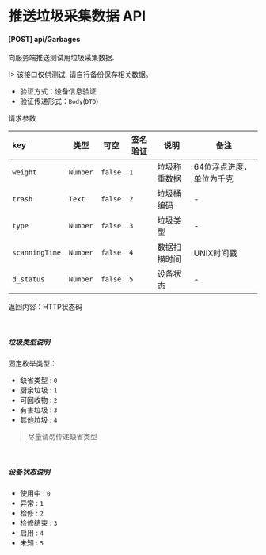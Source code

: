 # 推送垃圾采集数据 API

#### [POST] api/Garbages

向服务端推送测试用垃圾采集数据.

!> 该接口仅供测试, 请自行备份保存相关数据。

- 验证方式：设备信息验证
- 验证传递形式：`Body`(`DTO`)

请求参数

| key | 类型 | 可空 | 签名验证 | 说明 | 备注 |
|:----|-----|------|------|------|------|
| `weight`| `Number` | `false` | `1`| 垃圾称重数据 | 64位浮点进度，单位为千克 |
| `trash` | `Text` | `false` | `2`| 垃圾桶编码 | - |
| `type` | `Number`| `false`| `3` | 垃圾类型 | - |
| `scanningTime` | `Number`| `false`| `4` | 数据扫描时间 | UNIX时间戳 |
| `d_status` | `Number`| `false` | `5` | 设备状态 | - |

返回内容：HTTP状态码

<br>

##### 垃圾类型说明

固定枚举类型：

- 缺省类型 : `0`
- 厨余垃圾 : `1`
- 可回收物 : `2`
- 有害垃圾 : `3`
- 其他垃圾 : `4`

> 尽量请勿传递缺省类型

<br>

##### 设备状态说明

- 使用中 : `0`
- 异常 : `1`
- 检修 : `2`
- 检修结束 : `3`
- 启用 : `4`
- 未知 : `5`